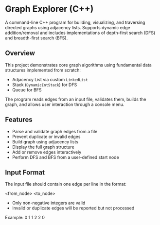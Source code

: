 # Graph Explorer (C++)

A command-line C++ program for building, visualizing, and traversing directed graphs using adjacency lists. Supports dynamic edge addition/removal and includes implementations of depth-first search (DFS) and breadth-first search (BFS).

## Overview

This project demonstrates core graph algorithms using fundamental data structures implemented from scratch:
- Adjacency List via custom `LinkedList`
- Stack (`DynamicIntStack`) for DFS
- Queue for BFS

The program reads edges from an input file, validates them, builds the graph, and allows user interaction through a console menu.

## Features

- Parse and validate graph edges from a file
- Prevent duplicate or invalid edges
- Build graph using adjacency lists
- Display the full graph structure
- Add or remove edges interactively
- Perform DFS and BFS from a user-defined start node

## Input Format

The input file should contain one edge per line in the format:

<from_node> <to_node>
- Only non-negative integers are valid
- Invalid or duplicate edges will be reported but not processed

Example:
0 1 1 2 2 0
